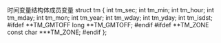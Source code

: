时间变量结构体成员变量
struct tm
{
int tm_sec;
int tm_min;
int tm_hour;
int tm_mday;
int tm_mon;
int tm_year;
int tm_wday;
int tm_yday;
int tm_isdst;
#ifdef **TM_GMTOFF
long **TM_GMTOFF;
#endif
#ifdef **TM_ZONE
const char \***TM_ZONE;
#endif
};
